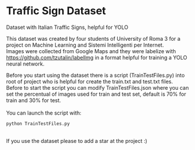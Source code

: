 # Traffic Sign Dataset
Dataset with Italian Traffic Signs, helpful for YOLO

This dataset was created by four students of University of Roma 3 for a project on 
Machine Learning and Sistemi Intelligenti per Internet.\
Images were collected from Google Maps and they were labelize with https://github.com/tzutalin/labelImg in a format helpful
for training a YOLO neural network.

Before you start using the dataset there is a script (TrainTestFiles.py) into root of project who is helpful for create the train.txt and test.txt files.\
Before to start the script you can modify TrainTestFiles.json where you can set the percentual of images used for train and test set, default is 70% for train and 30% for test.\
\
You can launch the script with:
```
python TrainTestFiles.py
```
\
If you use the dataset please to add a star at the project :)
